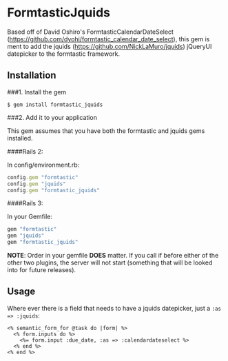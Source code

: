 FormtasticJquids
================

Based off of David Oshiro's FormtasticCalendarDateSelect
(https://github.com/dyohi/formtastic_calendar_date_select), this gem is ment to
add the jquids (https://github.com/NickLaMuro/jquids) jQueryUI datepicker to
the formtastic framework.


Installation
------------

###1.  Install the gem

    $ gem install formtastic_jquids

###2.  Add it to your application

This gem assumes that you have both the formtastic and jquids gems installed.

####Rails 2:

In config/environment.rb:

```ruby
config.gem "formtastic"
config.gem "jquids"
config.gem "formtastic_jquids"
```

####Rails 3:

In your Gemfile:

```ruby
gem "formtastic"
gem "jquids"
gem "formtastic_jquids"
```

**NOTE**:  Order in your gemfile **DOES** matter.  If you call if before either
of the other two plugins, the server will not start (something that will be
looked into for future releases).


Usage
-----

Where ever there is a field that needs to have a jquids datepicker, just a `:as => :jquids`:

```erb
<% semantic_form_for @task do |form| %>
  <% form.inputs do %>
    <%= form.input :due_date, :as => :calendardateselect %>
  <% end %>
<% end %>
```
